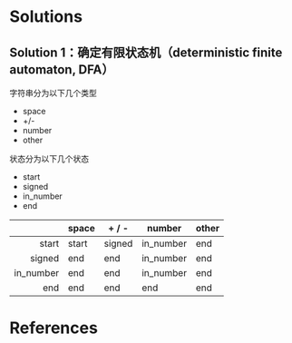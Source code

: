 # Solutions

## Solution 1：确定有限状态机（deterministic finite automaton, DFA）

字符串分为以下几个类型

- space
- +/-
- number
- other

状态分为以下几个状态

- start
- signed
- in_number
- end

|           | space | + / -  | number    | other |
| --------: | ----- | ------ | --------- | ----- |
|     start | start | signed | in_number | end   |
|    signed | end   | end    | in_number | end   |
| in_number | end   | end    | in_number | end   |
|       end | end   | end    | end       | end   |

# References

